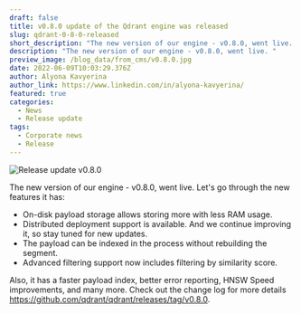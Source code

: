```yaml
---
draft: false
title: v0.8.0 update of the Qdrant engine was released
slug: qdrant-0-8-0-released
short_description: "The new version of our engine - v0.8.0, went live. "
description: "The new version of our engine - v0.8.0, went live. "
preview_image: /blog_data/from_cms/v0.8.0.jpg
date: 2022-06-09T10:03:29.376Z
author: Alyona Kavyerina
author_link: https://www.linkedin.com/in/alyona-kavyerina/
featured: true
categories:
  - News
  - Release update
tags:
  - Corporate news
  - Release
---
```

<!--StartFragment-->

![Release update v0.8.0](/blog_data/from_cms/v0.8.0.jpg)

The new version of our engine - v0.8.0, went live. Let's go through the new features it has:

* On-disk payload storage allows storing more with less RAM usage.
* Distributed deployment support is available. And we continue improving it, so stay tuned for new updates.
* The payload can be indexed in the process without rebuilding the segment.
* Advanced filtering support now includes filtering by similarity score.

Also, it has a faster payload index, better error reporting, HNSW Speed improvements, and many more. Check out the change log for more details <https://github.com/qdrant/qdrant/releases/tag/v0.8.0>.

<!--EndFragment-->